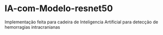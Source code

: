 # IA-com-Modelo-resnet50
Implementação feita para cadeira de Inteligencia Artificial para detecção de hemorragias intracranianas

